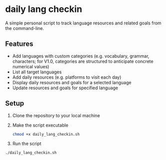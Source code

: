 # daily lang checkin
A simple personal script to track language resources and related goals from the command-line. 

## Features
- Add languages with custom categories (e.g. vocabulary, grammar, characters; for V1.0, categories are structured to anticipate concrete numerical values)
- List all target languages
- Add daily resources (e.g. platforms to visit each day)
- Display daily resources and goals for a selected language
- Update resources and goals for specified language

## Setup
1. Clone the repository to your local machine
2. Make the script executable
   
   ```sh
   chmod +x daily_lang_checkin.sh
   ```
3. Run the script

  ```sh
  ./daily_lang_checkin.sh
  ```
